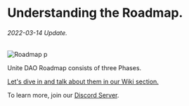 # Understanding the Roadmap.
###### 2022-03-14 Update.



![Roadmap p](https://github.com/Unite-DAO/Documentation/blob/main/assets/Roadmap%20p.jpeg)



Unite DAO Roadmap consists of three Phases. 

[Let's dive in and talk about them in our Wiki section.](https://github.com/Unite-DAO/Documentation/wiki/Unite-DAO-Roadmap)



To learn more, join our [Discord Server](https://discord.gg/7RwPerFPe8).

